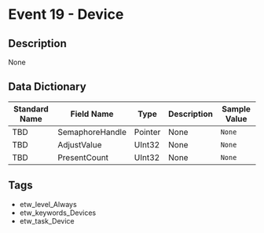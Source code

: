 # Event 19 - Device

## Description
None

## Data Dictionary
|Standard Name|Field Name|Type|Description|Sample Value|
|---|---|---|---|---|
|TBD|SemaphoreHandle|Pointer|None|`None`|
|TBD|AdjustValue|UInt32|None|`None`|
|TBD|PresentCount|UInt32|None|`None`|

## Tags
* etw_level_Always
* etw_keywords_Devices
* etw_task_Device